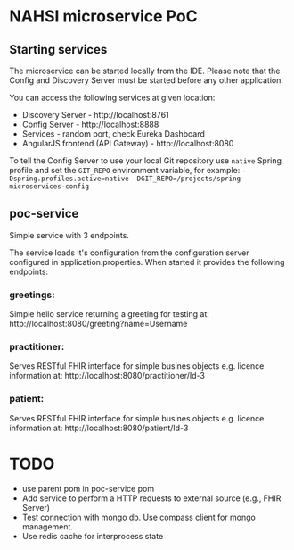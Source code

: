 # NAHSI microservice PoC

## Starting services

The microservice can be started locally from the IDE. Please note that the Config and Discovery Server must be started before any other application.

You can access the following services at given location:
* Discovery Server - http://localhost:8761
* Config Server - http://localhost:8888
* Services - random port, check Eureka Dashboard
* AngularJS frontend (API Gateway) - http://localhost:8080 

To tell the Config Server to use your local Git repository use `native` Spring profile and set the 
`GIT_REPO` environment variable, for example:
`-Dspring.profiles.active=native -DGIT_REPO=/projects/spring-microservices-config`

## poc-service
Simple service with 3 endpoints.

The service loads it's configuration from the configuration server configured in application.properties. 
When started it provides the following endpoints: 

### greetings: 
Simple hello service returning a greeting for testing at: http://localhost:8080/greeting?name=Username

### practitioner:
Serves RESTful FHIR interface for simple busines objects e.g. licence information at: http://localhost:8080/practitioner/Id-3

### patient:
Serves RESTful FHIR interface for simple busines objects e.g. licence information at: http://localhost:8080/patient/Id-3


# TODO
- use parent pom in poc-service pom
- Add service to perform a HTTP requests to external source (e.g., FHIR Server) 
- Test connection with mongo db. Use compass client for mongo management.
- Use redis cache for interprocess state

